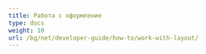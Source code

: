 ```yaml
---
title: Работа с оформление
type: docs
weight: 10
url: /bg/net/developer-guide/how-to/work-with-layout/
---
```

